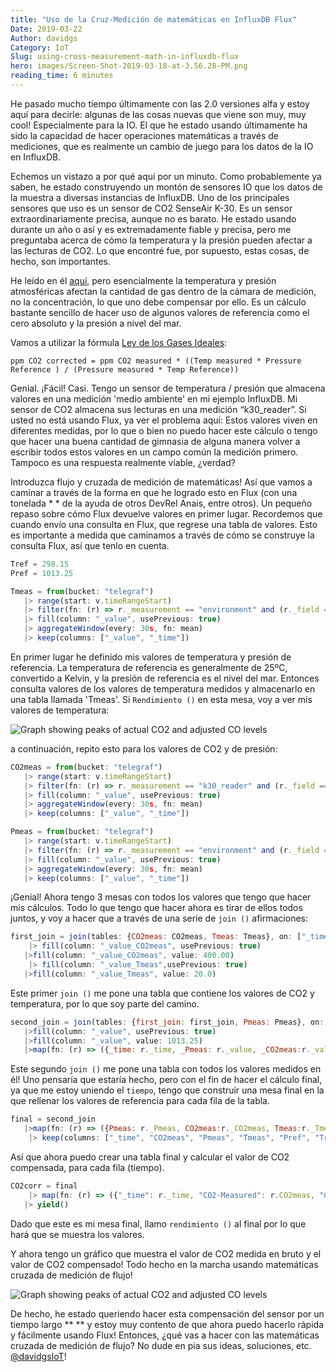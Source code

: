 ```yaml
---
title: "Uso de la Cruz-Medición de matemáticas en InfluxDB Flux"
Date: 2019-03-22
Author: davidgs
Category: IoT
Slug: using-cross-measurement-math-in-influxdb-flux
hero: images/Screen-Shot-2019-03-18-at-3.56.28-PM.png
reading_time: 6 minutes
---
```


He pasado mucho tiempo últimamente con las 2.0 versiones alfa y estoy aquí para decirle: algunas de las cosas nuevas que viene son muy, muy cool! Especialmente para la IO. El que he estado usando últimamente ha sido la capacidad de hacer operaciones matemáticas a través de mediciones, que es realmente un cambio de juego para los datos de la IO en InfluxDB.

Echemos un vistazo a por qué aquí por un minuto. Como probablemente ya saben, he estado construyendo un montón de sensores IO que los datos de la muestra a diversas instancias de InfluxDB. Uno de los principales sensores que uso es un sensor de CO2 SenseAir K-30. Es un sensor extraordinariamente precisa, aunque no es barato. He estado usando durante un año o así y es extremadamente fiable y precisa, pero me preguntaba acerca de cómo la temperatura y la presión pueden afectar a las lecturas de CO2. Lo que encontré fue, por supuesto, estas cosas, de hecho, son importantes.

He leído en él [aquí](https://www.bapihvac.com/application-note/effects-of-temperature-and-barometric-pressure-on-co2-sensors-application-note/), pero esencialmente la temperatura y presión atmosféricas afectan la cantidad de gas dentro de la cámara de medición, no la concentración, lo que uno debe compensar por ello. Es un cálculo bastante sencillo de hacer uso de algunos valores de referencia como el cero absoluto y la presión a nivel del mar.

Vamos a utilizar la fórmula [Ley de los Gases Ideales](https://en.wikipedia.org/wiki/Ideal_gas_law):

```
ppm CO2 corrected = ppm CO2 measured * ((Temp measured * Pressure Reference ) / (Pressure measured * Temp Reference))
```

Genial. ¡Fácil! Casi. Tengo un sensor de temperatura / presión que almacena valores en una medición 'medio ambiente' en mi ejemplo InfluxDB. Mi sensor de CO2 almacena sus lecturas en una medición “k30_reader”. Si usted no está usando Flux, ya ver el problema aquí: Estos valores viven en diferentes medidas, por lo que o bien no puedo hacer este cálculo o tengo que hacer una buena cantidad de gimnasia de alguna manera volver a escribir todos estos valores en un campo común la medición primero. Tampoco es una respuesta realmente viable, ¿verdad?

Introduzca flujo y cruzada de medición de matemáticas! Así que vamos a caminar a través de la forma en que he logrado esto en Flux (con una tonelada * * de la ayuda de otros DevRel Anais, entre otros). Un pequeño repaso sobre cómo Flux devuelve valores en primer lugar. Recordemos que cuando envío una consulta en Flux, que regrese una tabla de valores. Esto es importante a medida que caminamos a través de cómo se construye la consulta Flux, así que tenlo en cuenta.

```js
Tref = 298.15
Pref = 1013.25

Tmeas = from(bucket: "telegraf")
   |> range(start: v.timeRangeStart)
   |> filter(fn: (r) => r._measurement == "environment" and (r._field == "temp_c"))
   |> fill(column: "_value", usePrevious: true)
   |> aggregateWindow(every: 30s, fn: mean)
   |> keep(columns: ["_value", "_time"])
```

En primer lugar he definido mis valores de temperatura y presión de referencia. La temperatura de referencia es generalmente de 25ºC, convertido a Kelvin, y la presión de referencia es el nivel del mar. Entonces consulta valores de los valores de temperatura medidos y almacenarlo en una tabla llamada 'Tmeas'. Si `Rendimiento ()` en esta mesa, voy a ver mis valores de temperatura:

![Graph showing peaks of actual CO2 and adjusted CO levels](/posts/category/database/images/Screen-Shot-2019-03-19-at-4.21.00-PM.png)

a continuación, repito esto para los valores de CO2 y de presión:

```js
CO2meas = from(bucket: "telegraf")
   |> range(start: v.timeRangeStart)
   |> filter(fn: (r) => r._measurement == "k30_reader" and (r._field == "co2"))
   |> fill(column: "_value", usePrevious: true)
   |> aggregateWindow(every: 30s, fn: mean)
   |> keep(columns: ["_value", "_time"])
```

```js
Pmeas = from(bucket: "telegraf")
   |> range(start: v.timeRangeStart)
   |> filter(fn: (r) => r._measurement == "environment" and (r._field == "pressure"))
   |> fill(column: "_value", usePrevious: true)
   |> aggregateWindow(every: 30s, fn: mean)
   |> keep(columns: ["_value", "_time"])
```

¡Genial! Ahora tengo 3 mesas con todos los valores que tengo que hacer mis cálculos. Todo lo que tengo que hacer ahora es tirar de ellos todos juntos, y voy a hacer que a través de una serie de `join ()` afirmaciones:

```js
first_join = join(tables: {CO2meas: CO2meas, Tmeas: Tmeas}, on: ["_time"])
    |> fill(column: "_value_CO2meas", usePrevious: true)
   |>fill(column: "_value_CO2meas", value: 400.00)
    |> fill(column: "_value_Tmeas",usePrevious: true)
   |>fill(column: "_value_Tmeas", value: 20.0)
```

Este primer `join ()` me pone una tabla que contiene los valores de CO2 y temperatura, por lo que soy parte del camino.

```js
second_join = join(tables: {first_join: first_join, Pmeas: Pmeas}, on: ["_time"])
   |>fill(column: "_value", usePrevious: true)
   |>fill(column: "_value", value: 1013.25)
   |>map(fn: (r) => ({_time: r._time, _Pmeas: r._value, _CO2meas:r._value_CO2meas, _Tmeas:r._value_Tmeas}))
```

Este segundo `join ()` me pone una tabla con todos los valores medidos en él! Uno pensaría que estaría hecho, pero con el fin de hacer el cálculo final, ya que me estoy uniendo el `tiempo`, tengo que construir una mesa final en la que rellenar los valores de referencia para cada fila de la tabla.

```js
final = second_join
   |>map(fn: (r) => ({Pmeas: r._Pmeas, CO2meas:r._CO2meas, Tmeas:r._Tmeas, Pref: Pref, Tref: Tref, _time: r._time,}))
    |> keep(columns: ["_time", "CO2meas", "Pmeas", "Tmeas", "Pref", "Tref"])
```

Así que ahora puedo crear una tabla final y calcular el valor de CO2 compensada, para cada fila (tiempo).

```js
CO2corr = final
    |> map(fn: (r) => ({"_time": r._time, "CO2-Measured": r.CO2meas, "CO2-Adjusted": r.CO2meas * (((r.Tmeas + 273.15) * r.Pref) / (r.Pmeas * r.Tref))}))
   |> yield()
```

Dado que este es mi mesa final, llamo `rendimiento ()` al final por lo que hará que se muestra los valores.

Y ahora tengo un gráfico que muestra el valor de CO2 medida en bruto y el valor de CO2 compensado! Todo hecho en la marcha usando matemáticas cruzada de medición de flujo!

![Graph showing peaks of actual CO2 and adjusted CO levels](/posts/category/database/images/Screen-Shot-2019-03-18-at-3.56.28-PM.png)

De hecho, he estado queriendo hacer esta compensación del sensor por un tiempo largo ** ** y estoy muy contento de que ahora puedo hacerlo rápida y fácilmente usando Flux! Entonces, ¿qué vas a hacer con las matemáticas cruzada de medición de flujo? No dude en pia sus ideas, soluciones, etc. [@davidgsIoT](https://twitter.com/davidgsIoT)!
